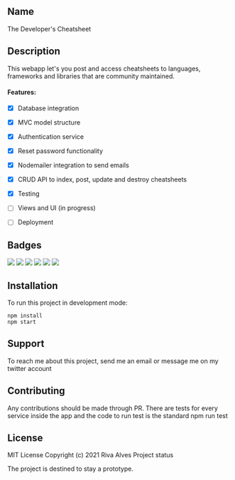 ## Name

The Developer's Cheatsheet

## Description

This webapp let's you post and access cheatsheets to languages, frameworks and libraries that are community maintained.

#### Features:
- [x] Database integration
- [x] MVC model structure
- [x] Authentication service
- [x] Reset password functionality
- [x] Nodemailer integration to send emails
- [x] CRUD API to index, post, update and destroy cheatsheets
- [x] Testing

- [ ] Views and UI (in progress)
- [ ] Deployment

## Badges

![](https://img.shields.io/badge/code-JavaScript-lightblue)
![](https://img.shields.io/badge/database-MongoDB-yellowgreen)
![](https://img.shields.io/badge/code-NodeJS-white)
![](https://img.shields.io/badge/code-ExpressJS-white)
![](https://img.shields.io/badge/Testing-Jest-orange)
![](https://img.shields.io/badge/Views-Jade-darkred)

## Installation

To run this project in development mode:

```
npm install
npm start
```

## Support

To reach me about this project, send me an email or message me on my twitter account

## Contributing

Any contributions should be made through PR. There are tests for every service inside the app and the code to run test is the standard npm run test

## License

MIT License Copyright (c) 2021 Riva Alves
Project status

The project is destined to stay a prototype.

